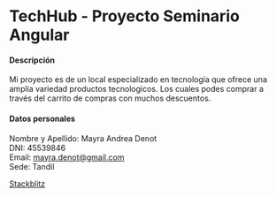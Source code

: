 # TechHub - Proyecto Seminario Angular

#### Descripción
Mi proyecto es de un local especializado en tecnología que ofrece una amplia variedad productos tecnologicos. Los cuales podes comprar a través del carrito de compras con muchos descuentos.

#### Datos personales
Nombre y Apellido: Mayra Andrea Denot  
DNI: 45539846  
Email: mayra.denot@gmail.com  
Sede: Tandil  

[Stackblitz](https://stackblitz.com/~/github.com/MayDenot/techhub-seminario-angular/edit/angular-ivy-nn)
